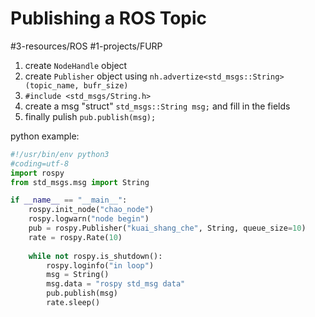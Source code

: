 # Publishing a ROS Topic
#3-resources/ROS #1-projects/FURP 
1. create `NodeHandle` object
2. create `Publisher` object using `nh.advertize<std_msgs::String>(topic_name, bufr_size)` 
3. `#include <std_msgs/String.h>` 
4. create a msg "struct" `std_msgs::String msg;` and fill in the fields
5. finally pulish `pub.publish(msg);`


python example:
```python
#!/usr/bin/env python3
#coding=utf-8
import rospy
from std_msgs.msg import String

if __name__ == "__main__":
	rospy.init_node("chao_node")
	rospy.logwarn("node begin")
	pub = rospy.Publisher("kuai_shang_che", String, queue_size=10)
	rate = rospy.Rate(10)
	
	while not rospy.is_shutdown():
		rospy.loginfo("in loop")
		msg = String()
		msg.data = "rospy std_msg data"
		pub.publish(msg)
		rate.sleep()
```